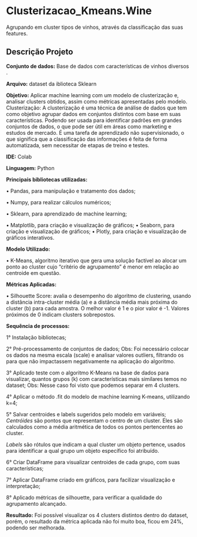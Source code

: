 # Clusterizacao_Kmeans.Wine
Agrupando em cluster tipos de vinhos, através da classificação das suas features.

## Descrição Projeto


**Conjunto de dados:** Base de dados com características de vinhos diversos .


**Arquivo:** dataset da iblioteca Sklearn


**Objetivo:** Aplicar machine learning com um modelo de clusterização e, analisar clusters obtidos, assim como métricas apresentadas pelo modelo.
Clusterização: A clusterização é uma técnica de análise de dados que tem como objetivo agrupar dados em conjuntos distintos com base em suas características. Podendo ser usada para identificar padrões em grandes conjuntos de dados, o que pode ser útil em áreas como marketing e estudos de mercado. É uma tarefa de aprendizado não supervisionado, o que significa que a classificação das informações é feita de forma automatizada, sem necessitar de etapas de treino e testes.

**IDE:** Colab


**Linguagem:** Python


**Principais bibliotecas utilizadas:**

• Pandas, para manipulação e tratamento dos dados; 

• Numpy, para realizar cálculos numéricos; 

• Sklearn, para aprendizado de machine learning;

• Matplotlib, para criação e visualização de gráficos;
• Seaborn, para criação e visualização de gráficos;
• Plotly, para criação e visualização de gráficos interativos.


**Modelo Utilizado:**

• K-Means, algoritmo iterativo que gera uma solução factível ao alocar um ponto ao cluster cujo “critério de agrupamento” é menor em relação ao centroide em questão.


**Métricas Aplicadas:**

• Silhouette Score:  avalia o desempenho do algoritmo de clustering, usando a distância intra-cluster média (a) e a distância média mais próxima do cluster (b) para cada amostra. O melhor valor é 1 e o pior valor é -1. Valores próximos de 0 indicam clusters sobrepostos. 


**Sequência de processos:**

1° Instalação bibliotecas;

2° Pré-processamento de conjuntos de dados;
Obs: Foi necessário colocar os dados na mesma escala (scale) e analisar valores outliers, filtrando os para que não impactassem negativamente na aplicação do algoritmo.

3° Aplicado teste com o algoritmo K-Means na base de dados para visualizar, quantos grupos (k) com características mais similares temos no dataset;
Obs: Nesse caso foi visto que podemos separar em 4 clusters.

4° Aplicar o método .fit do modelo de machine learning K-means, utilizando k=4;

5° Salvar centroides e labels sugeridos pelo modelo em variáveis;
*Centróides* são pontos que representam o centro de um cluster. Eles são calculados como a média aritmética de todos os pontos pertencentes ao cluster.

*Labels* são rótulos que indicam a qual cluster um objeto pertence, usados para identificar a qual grupo um objeto específico foi atribuído.

6° Criar DataFrame para visualizar centroides de cada grupo, com suas características;

7° Aplicar DataFrame criado em gráficos, para facilizar visualização e interpretação;

8° Aplicado métricas de silhouette, para verificar a qualidade do agrupamento alcançado.

**Resultado:** Foi possível visualizar os 4 clusters distintos dentro do dataset, porém, o resultado da métrica aplicada não foi muito boa, ficou em 24%, podendo ser melhorada.
